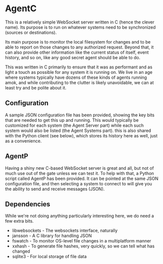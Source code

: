 # AgentC

This is a relatively simple WebSocket server written in C (hence the clever name). Its purpose is to run on whatever systems need to be synchronized (sources or destinations). 

Its main purpose is to monitor the local filesystem for changes and to be able to report on those changes to any authorized request. 
Beyond that, it can also provide other information like the current status of itself, event history, and so on, like any good secret agent should be able to do. 

This was written in C primarily to ensure that it was as performant and as light a touch as possible for any system it is running on. We live in an age where systems
typically have dozens of these kinds of agents running amok, and while contributing to the clutter is likely unavoidable, we can at least try and be polite about it.

## Configuration
A sample JSON configuration file has been provided, showing the key bits that are needed to get this up and running.
This would typically be customized for each system (the Agent Server part) while each such system would also be listed (the Agent Systems part).
this is also shared with the Python client (see below), which stores its history here as well, just as a convenience.

## AgentP
Having a shiny new C-based WebSocket server is great and all, but not of much use out of the gate unless we can test it. 
To help with that, a Python script called AgentP has been provided. It can be pointed at the same JSON configuration file, and then 
selecting a system to connect to will give you the ability to send and receive messages (JSON). 

## Dependencies
While we're not doing anything particularly interesting here, we do need a few extra bits.
- libwebsockets - The websockets interface, naturally
- jansson - A C library for handling JSON
- fswatch - To monitor OS-level file changes in a multiplatform manner
- xxhash - To generate file hashes, very quickly, so we can tell what has changed
- sqlite3 - For local storage of file data

